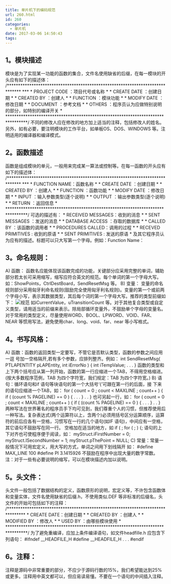 ```yaml
---
title: 单片机下的编码规范
url: 260.html
id: 260
categories:
  - 单片机
date: 2017-03-06 14:50:43
tags:
---
```


1。模块描述
------

模块是为了实现某一功能的函数的集合，文件名使用缺省的后缀，在每一模块的开头应有如下的描述体： /\*\*\*\*\*\*\*\*\*\*\*\*\*\*\*\*\*\*\*\*\*\*\*\*\*\*\*\*\*\*\*\*\*\*\*\*\*\*\*\*\*\*\*\*\*\*\*\*\*\*\*\*\*\*\*\*\*\*\*\*\*\*\*\*\*\*\*\*\*\*\*\*\*\*\*\*\*\* \*\*\* \* PROJECT CODE ：项目代号或名称 * * CREATE DATE ：创建日期 * * CREATED BY ：创建人 * * FUNCTION ：模块功能 * * MODIFY DATE ：修改日期 * * DOCUMENT ：参考文档 * * OTHERS ：程序员认为应做特别说明的部分，如特别的编译开关 * *********************************************************************************/ 不同的修改人应在修改的地方加上适当的注释，包括修改人的姓名。另外，如有必要，要注明模块的工作平台，如单板OS、DOS、WINDOWS 等。注明适用的编译器和编译模式。

2。函数描述
------

函数是组成模块的单元，一般用来完成某一算法或控制等。在每一函数的开头应有如下的描述体： /\*\*\*\*\*\*\*\*\*\*\*\*\*\*\*\*\*\*\*\*\*\*\*\*\*\*\*\*\*\*\*\*\*\*\*\*\*\*\*\*\*\*\*\*\*\*\*\*\*\*\*\*\*\*\*\*\*\*\*\*\*\*\*\*\*\*\*\*\*\*\*\*\*\*\*\*\*\* \*\*\* \* FUNCTION NAME：函数名称 * * CREATE DATE ：创建日期 * * CREATED BY ：创建人 * * FUNCTION ：函数功能 * * MODIFY DATE ：修改日期 * * INPUT ：输入参数类型(逐个说明) * * OUTPUT ：输出参数类型(逐个说明) * * RETURN ：返回信息 * *********************************************************************************/ 可选的描述有： * RECEIVED MESSAGES：收到的消息 * * SENT MESSAGES ：发送的消息 * * DATABASE ACCESS ：存取的数据库 * * CALLED BY ：该函数的调用者 * * PROCEDURES CALLED：调用的过程 * * RECEVED PRIMITIVES : 收到的原语 * * SENT PRIMITIVES : 发送的原语 * 及其它程序员认为应有的描述。标题可以只大写第一个字母。例如：Function Name：

3。命名规则：
-------

A) 函数： 函数名应能体现该函数完成的功能，关键部分应采用完整的单词，辅助部分若太长可采用缩写，缩写应符合英文的规范。每个单词的第一个字母大写。如：ShowPoints，CtrlDestBoard，SendResetMsg 等。 B) 变量： 变量的命名规则部分采用匈牙利命名规则(鼓励完全使用匈牙利名规则)。变量的第一个或前两个字母小写，表示其数据类型，其后每个词的第一个字母大写。推荐的类型前缀如下： ![规范](http://www.hndev.cn/wordpress/wp-content/uploads/2017/03/规范.png) 如iCurrentValue，uTransitionCount 等。对于其他复合类型或自定义类型，请用适当的前缀来表示。除局部循环变量外，不鼓励单个字母的变量名。 对于常用的类型定义，尽量使用WORD、BOOL、LPWORD、VOID、FAR、NEAR 等惯用写法，避免使用char、long、void、far、near 等小写格式。

4。书写风格：
-------

A) 函数：函数的返回类型一定要写，不管它是否默认类型，函数的参数之间应用一逗 号加一空格隔开,若有多个参数，应排列整齐。例如： int SendResetMsg( PTLAPENTITY pLAPEntity, int iErrorNo ) { int iTempValue; . . . } 函数的类型和上下两个括号应从第一列开始，函数的第一行应缩进一个TAB，不得用空格缩进。(按大多数程序范例，TAB 为四个字符宽，我们规定：TAB 为四个字符宽。) B) 语句：循环语句和if 语句等块语句的第一个大括号‘{’可跟在第一行的后面，接 下来的语句应缩进一个TAB，如： for ( count = 0 ; count < MAXLINE ; count++ ) { if ( (count % PAGELINE) == 0 ) { . . . } . . } 也可另起一行，如： for ( count = 0 ; count < MAXLINE ; count++ ) { if ( (count % PAGELINE) == 0 ) { . . . } . . } 两种写法在世界著名的程序员手下均可见到，我们尊重个人的习惯，但推荐使用后一种写法。复杂表达式(两个运算符以上，含两个)必须用括号区分运算顺序，运算符的前后应各有一空格，习惯写在一行的几个语句(如IF 语句)，中间应有一空格，其它语句不鼓励写在同一行。 空格加在适当的地方，如 if ( ; for ( ; ) {; 语句的上下对齐也可使程序便于阅读，如： myStruct.iFirstNumber = 0; myStruct.lSecondNumber = 1; myStruct.pThePoint = NULL; C) 常量：常量一般情况下可用宏定义，用大写的方式，单词之间用下划线隔开 如： #define MAX_LINE 100 #define PI 3.1415926 不鼓励在程序中出现大量的数字常数。 注：对于一些有必要说明的缩写，可以在模块描述内加以说明。

5。头文件：
------

头文件一般包括了数据结构的定义，函数原形的说明，宏定义等，不许包含函数体和变量实体，文件名使用缺省的后缀.h，不使用类似.DEF 等非标准的后缀名，头文件的开始可包括如下的注释： /******************************************************************************** * CREATE DATE：创建日期 * * CREATED BY ：创建人 * * MODIFIED BY ：修改人 * * USED BY ：由哪些模块使用 * *********************************************************************************/ 为了避免重编译，应加上条件编译语句，如文件headfille.h 应包含下列语句： #ifndef \_\_HEADFILE\_H #define \_\_HEADFILE\_H . . . #endif

6。注释：
-----

注释是源码中非常重要的部分，不应少于源码行数的15%，我们希望能达到25%或更多。注释用中英文都可以，但应易读易懂。不要在一个语句的中间插入注释。
